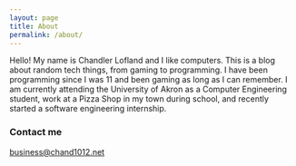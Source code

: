 ```yaml
---
layout: page
title: About
permalink: /about/
---
```


Hello! My name is Chandler Lofland and I like computers. This is a blog about random tech things, from gaming to programming. I have been programming since I was 11 and been gaming as long as I can remember. I am currently attending the University of Akron as a Computer Engineering student, work at a Pizza Shop in my town during school, and recently started a software engineering internship. 

### Contact me

[business@chand1012.net](mailto:business@chand1012.net)